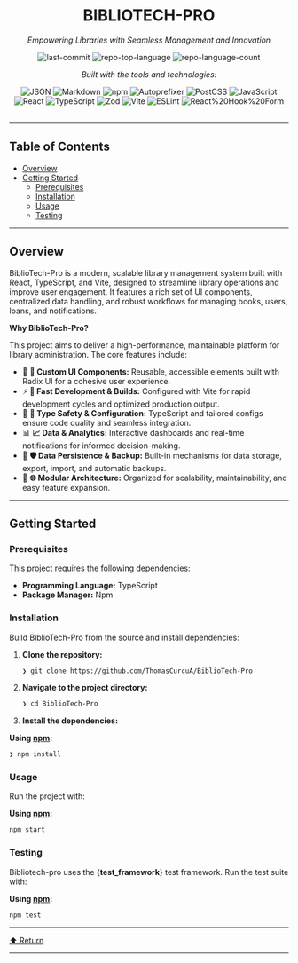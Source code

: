 <div id="top">

<!-- HEADER STYLE: CLASSIC -->
<div align="center">


# BIBLIOTECH-PRO

<em>Empowering Libraries with Seamless Management and Innovation</em>

<!-- BADGES -->
<img src="https://img.shields.io/github/last-commit/ThomasCurcuA/BiblioTech-Pro?style=flat&logo=git&logoColor=white&color=0080ff" alt="last-commit">
<img src="https://img.shields.io/github/languages/top/ThomasCurcuA/BiblioTech-Pro?style=flat&color=0080ff" alt="repo-top-language">
<img src="https://img.shields.io/github/languages/count/ThomasCurcuA/BiblioTech-Pro?style=flat&color=0080ff" alt="repo-language-count">

<em>Built with the tools and technologies:</em>

<img src="https://img.shields.io/badge/JSON-000000.svg?style=flat&logo=JSON&logoColor=white" alt="JSON">
<img src="https://img.shields.io/badge/Markdown-000000.svg?style=flat&logo=Markdown&logoColor=white" alt="Markdown">
<img src="https://img.shields.io/badge/npm-CB3837.svg?style=flat&logo=npm&logoColor=white" alt="npm">
<img src="https://img.shields.io/badge/Autoprefixer-DD3735.svg?style=flat&logo=Autoprefixer&logoColor=white" alt="Autoprefixer">
<img src="https://img.shields.io/badge/PostCSS-DD3A0A.svg?style=flat&logo=PostCSS&logoColor=white" alt="PostCSS">
<img src="https://img.shields.io/badge/JavaScript-F7DF1E.svg?style=flat&logo=JavaScript&logoColor=black" alt="JavaScript">
<br>
<img src="https://img.shields.io/badge/React-61DAFB.svg?style=flat&logo=React&logoColor=black" alt="React">
<img src="https://img.shields.io/badge/TypeScript-3178C6.svg?style=flat&logo=TypeScript&logoColor=white" alt="TypeScript">
<img src="https://img.shields.io/badge/Zod-3E67B1.svg?style=flat&logo=Zod&logoColor=white" alt="Zod">
<img src="https://img.shields.io/badge/Vite-646CFF.svg?style=flat&logo=Vite&logoColor=white" alt="Vite">
<img src="https://img.shields.io/badge/ESLint-4B32C3.svg?style=flat&logo=ESLint&logoColor=white" alt="ESLint">
<img src="https://img.shields.io/badge/React%20Hook%20Form-EC5990.svg?style=flat&logo=React-Hook-Form&logoColor=white" alt="React%20Hook%20Form">

</div>
<br>

---

## Table of Contents

- [Overview](#overview)
- [Getting Started](#getting-started)
    - [Prerequisites](#prerequisites)
    - [Installation](#installation)
    - [Usage](#usage)
    - [Testing](#testing)

---

## Overview

BiblioTech-Pro is a modern, scalable library management system built with React, TypeScript, and Vite, designed to streamline library operations and improve user engagement. It features a rich set of UI components, centralized data handling, and robust workflows for managing books, users, loans, and notifications.

**Why BiblioTech-Pro?**

This project aims to deliver a high-performance, maintainable platform for library administration. The core features include:

- 🎨 **🧩 Custom UI Components:** Reusable, accessible elements built with Radix UI for a cohesive user experience.
- ⚡ **🚀 Fast Development & Builds:** Configured with Vite for rapid development cycles and optimized production output.
- 📝 **🔧 Type Safety & Configuration:** TypeScript and tailored configs ensure code quality and seamless integration.
- 📊 **📈 Data & Analytics:** Interactive dashboards and real-time notifications for informed decision-making.
- 💾 **🛡️ Data Persistence & Backup:** Built-in mechanisms for data storage, export, import, and automatic backups.
- 🔄 **🌐 Modular Architecture:** Organized for scalability, maintainability, and easy feature expansion.

---

## Getting Started

### Prerequisites

This project requires the following dependencies:

- **Programming Language:** TypeScript
- **Package Manager:** Npm

### Installation

Build BiblioTech-Pro from the source and install dependencies:

1. **Clone the repository:**

    ```sh
    ❯ git clone https://github.com/ThomasCurcuA/BiblioTech-Pro
    ```

2. **Navigate to the project directory:**

    ```sh
    ❯ cd BiblioTech-Pro
    ```

3. **Install the dependencies:**

**Using [npm](https://www.npmjs.com/):**

```sh
❯ npm install
```

### Usage

Run the project with:

**Using [npm](https://www.npmjs.com/):**

```sh
npm start
```

### Testing

Bibliotech-pro uses the {__test_framework__} test framework. Run the test suite with:

**Using [npm](https://www.npmjs.com/):**

```sh
npm test
```

---

<div align="left"><a href="#top">⬆ Return</a></div>

---

